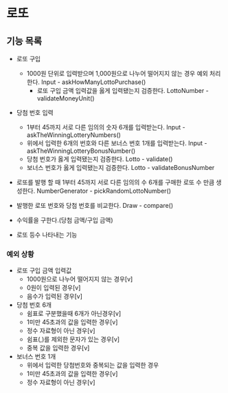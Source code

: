 # 로또

## 기능 목록

- 로또 구입
  - 1000원 단위로 입력받으며 1,000원으로 나누어 떨어지지 않는 경우 예외 처리한다. Input - askHowManyLottoPurchase()
    - 로또 구입 금액 입력값을 옳게 입력됐는지 검증한다. LottoNumber - validateMoneyUnit()
- 당첨 번호 입력
  - 1부터 45까지 서로 다른 임의의 숫자 6개를 입력받는다. Input - askTheWinningLotteryNumbers()
  - 위에서 입력한 6개의 번호와 다른 보너스 번호 1개를 입력받는다. Input - askTheWinningLotteryBonusNumber()
  - 당첨 번호가 옳게 입력됐는지 검증한다. Lotto - validate()
  - 보너스 번호가 옳게 입력됐는지 검증한다. Lotto - validateBonusNumber

- 로또를 발행 할 때 1부터 45까지 서로 다른 임의의 수 6개를 구매한 로또 수 만큼 생성한다. NumberGenerator - pickRandomLottoNumber()
- 발행한 로또 번호와 당첨 번호를 비교한다. Draw - compare()
- 수익률을 구한다.(당첨 금액/구입 금액)
- 로또 등수 나타내는 기능


### 예외 상황
- 로또 구입 금액 입력값
  - 1000원으로 나누어 떨어지지 않는 경우[v]
  - 0원이 입력된 경우[v]
  - 음수가 입력된 경우[v]
- 당첨 번호 6개
  - 쉼표로 구분했을때 6개가 아닌경우[v]
  - 1미만 45초과의 값을 입력한 경우[v]
  - 정수 자료형이 아닌 경우[v]
  - 쉼표(,)를 제외한 문자가 있는 경우[v]
  - 중복 값을 입력한 경우[v]
- 보너스 번호 1개
  - 위에서 입력한 당첨번호와 중복되는 값을 입력한 경우
  - 1미만 45초과의 값을 입력한 경우[v]
  - 정수 자료형이 아닌 경우[v]